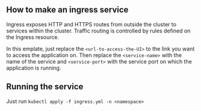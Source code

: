 ## How to make an ingress service

Ingress exposes HTTP and HTTPS routes from outside the cluster to services within the cluster. Traffic routing is controlled by rules defined on the Ingress resource.

In this emplate, just replace the `<url-to-access-the-UI>` to the link you want to access the application on. Then replace the `<service-name>` with the name of the service and `<service-port>` with the service port on which the application is running.

## Running the service
Just run `kubectl apply -f ingress.yml -n <namespace>`